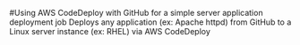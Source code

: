 #Using AWS CodeDeploy with GitHub for a simple server application deployment job
Deploys any application (ex: Apache httpd) from GitHub to a Linux server instance (ex: RHEL) via AWS CodeDeploy
